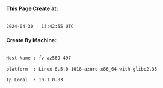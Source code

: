 
   
#### This Page Create at:

```bash

2024-04-30 - 13:42:55 UTC

```

#### Create By Machine:

```bash

Host Name : fv-az569-497

platform  : Linux-6.5.0-1018-azure-x86_64-with-glibc2.35

Ip Local  : 10.1.0.83

```

